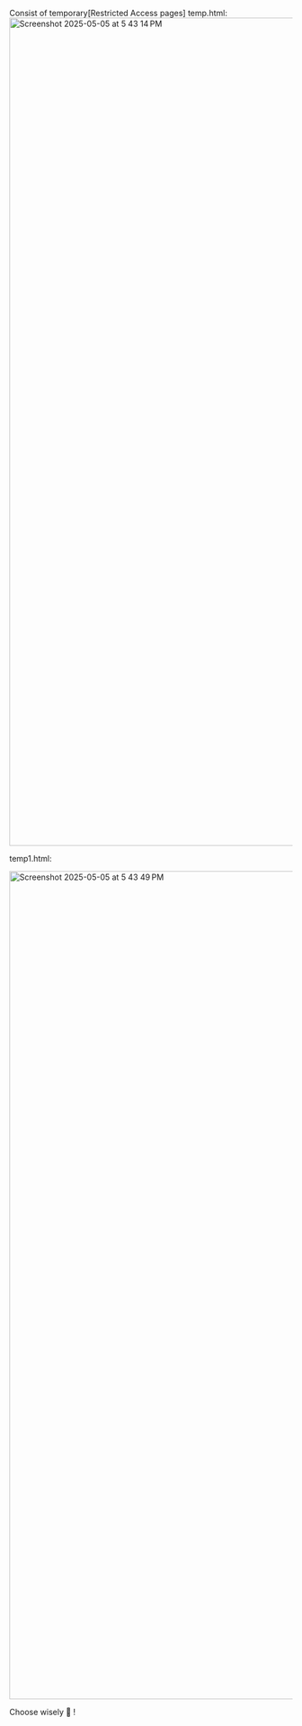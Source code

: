 Consist of temporary[Restricted Access pages]
temp.html:
<img width="1470" alt="Screenshot 2025-05-05 at 5 43 14 PM" src="https://github.com/user-attachments/assets/5fd2bac3-7502-4994-adb8-71c7278f107d" />



temp1.html:

<img width="1470" alt="Screenshot 2025-05-05 at 5 43 49 PM" src="https://github.com/user-attachments/assets/d909fca5-10b9-481b-8c3d-c09f13b5ef3b" />



Choose wisely 🧠 !
